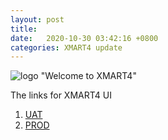 ```yaml
---
layout: post
title:
date:   2020-10-30 03:42:16 +0800
categories: XMART4 update
---
```

 ![logo](https://user-images.githubusercontent.com/54258492/97693885-c4188280-1adc-11eb-9849-bfa71913f302.png) "Welcome to XMART4"
 
The links for XMART4 UI

  1. [UAT]
  2. [PROD]

[UAT]: https://portal-uat.who.int/xmart4/
[PROD]: https://extranet.who.int/xmart4/
